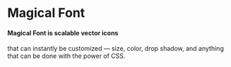 Magical Font
============

<h4>Magical Font is scalable vector icons</h4>that can instantly be customized — size, color, drop shadow, and anything that can be done with the power of CSS.
